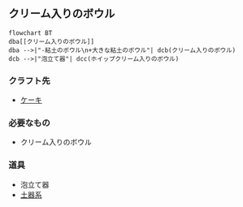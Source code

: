 ## クリーム入りのボウル
```mermaid
flowchart BT
dba[[クリーム入りのボウル]]
dba -->|"-粘土のボウル\n+大きな粘土のボウル"| dcb(クリーム入りのボウル)
dcb -->|"泡立て器"| dcc(ホイップクリーム入りのボウル)
```
### クラフト先
* [ケーキ](https://github.com/aya-0p/yah-craft-recipe/blob/main/Cake.md)
### 必要なもの
* クリーム入りのボウル
### 道具
* 泡立て器
* [土器系](https://github.com/aya-0p/yah-craft-recipe/blob/main/Cray.md)
